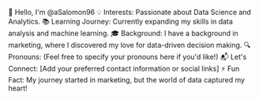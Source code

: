 👋 Hello, I'm @aSalomon96
💡 Interests: Passionate about Data Science and Analytics.
📚 Learning Journey: Currently expanding my skills in data analysis and machine learning.
🎓 Background: I have a background in marketing, where I discovered my love for data-driven decision making.
🔍 Pronouns: (Feel free to specify your pronouns here if you'd like!)
📬 Let's Connect: [Add your preferred contact information or social links]
⚡ Fun Fact: My journey started in marketing, but the world of data captured my heart!
